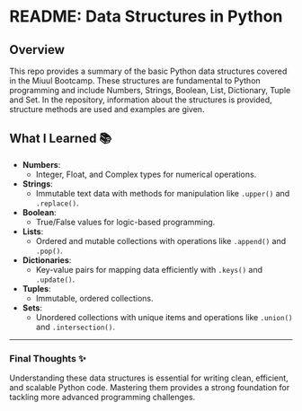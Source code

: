 # README: Data Structures in Python

## Overview
This repo provides a summary of the basic Python data structures covered in the Miuul Bootcamp. These structures are fundamental to Python programming and include Numbers, Strings, Boolean, List, Dictionary, Tuple and Set. In the repository, information about the structures is provided, structure methods are used and examples are given.

## What I Learned 📚

- **Numbers**: 
  - Integer, Float, and Complex types for numerical operations.
- **Strings**: 
  - Immutable text data with methods for manipulation like `.upper()` and `.replace()`.
- **Boolean**: 
  - True/False values for logic-based programming.
- **Lists**: 
  - Ordered and mutable collections with operations like `.append()` and `.pop()`.
- **Dictionaries**: 
  - Key-value pairs for mapping data efficiently with `.keys()` and `.update()`.
- **Tuples**: 
  - Immutable, ordered collections.
- **Sets**: 
  - Unordered collections with unique items and operations like `.union()` and `.intersection()`.

---
### Final Thoughts ✨
Understanding these data structures is essential for writing clean, efficient, and scalable Python code. Mastering them provides a strong foundation for tackling more advanced programming challenges.




